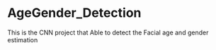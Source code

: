 # AgeGender_Detection
This is the CNN project that Able to detect the Facial age and gender estimation 
